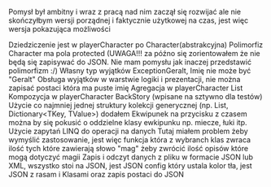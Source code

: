 Pomysł był ambitny i wraz z pracą nad nim zaczął się rozwijać ale nie skończyłbym wersji porządnej i faktycznie użytkowej na czas, jest więc wersja pokazująca możliwości

Dziedziczenie jest w playerCharacter po Character(abstrakcyjna)
Polimorfiz Character ma pola protected (UWAGA!!! za późno się zorientowałem że nie będą się zapisywać do JSON. Nie mam pomysłu jak inaczej przedstawić polimorfizm :/)
Własny typ wyjątków ExceptionGeralt, Imię nie może być "Geralt"
Obsługa wyjątków w warstwie logiki i prezentacji, nie można zapisać postaci która ma puste imię
Agregacja w playerCharacter List<GameClass>
Kompozycja w playerCharacter BackStory (wpisane na sztywno dla testów)
Użycie co najmniej jednej struktury kolekcji generycznej (np. List<T>, Dictionary<TKey, TValue>)  dodałem Ekwipunek na przycisku z czasem można by się pokusić o oddzielne klasy ewkipunku np. miecze, łuki itp.
Użycie zapytań LINQ do operacji na danych Tutaj miałem problem żeby wymyślić zastosowanie, jest więc funkcja która z wybranch klas zwraca ilość tych które zawierają słowo "mag" żeby zwrócić ilość opisów które mogą dotyczyć magii
Zapis i odczyt danych z pliku w formacie JSON lub XML, wszystko stoi na JSON, jest JSON config który ustala kolor tła, jest JSON z rasam i Klasami oraz zapis postaci do JSON
